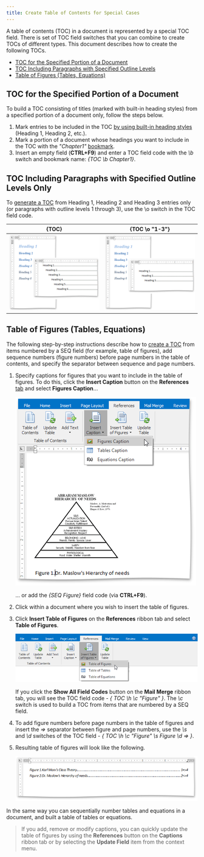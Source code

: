 ```yaml
---
title: Create Table of Contents for Special Cases
---
```

A table of contents (TOC) in a document is represented by a special TOC field. There is set of TOC field switches that you can combine to create TOCs of different types. This document describes how to create the following TOCs.
* [TOC for the Specified Portion of a Document](#tocspecifiedchapter)
* [TOC Including Paragraphs with Specified Outline Levels](#tocfromspecifiedoutlinelevels)
* [Table of Figures (Tables, Equations)](#tableoffigures)

## <a name="tocspecifiedchapter"/>TOC for the Specified Portion of a Document
To build a TOC consisting of titles (marked with built-in heading styles) from a specified portion of a document only, follow the steps below.
1. Mark entries to be included in the TOC [by using built-in heading styles](../../../../interface-elements-for-desktop/articles/rich-text-editor/table-of-contents/create-a-table-of-contents.md) (Heading 1, Heading 2, etc.).
2. Mark a portion of a document whose headings you want to include in the TOC with the _"Chapter1"_ [bookmark](../../../../interface-elements-for-desktop/articles/rich-text-editor/miscellaneous/insert-a-bookmark.md).
3. Insert an empty field (**CTRL+F9**) and enter a TOC field code with the _\b_ switch and bookmark name: _{TOC \b Chapter1}_.

## <a name="tocfromspecifiedoutlinelevels"/>TOC Including Paragraphs with Specified Outline Levels Only
To [generate a TOC](../../../../interface-elements-for-desktop/articles/rich-text-editor/table-of-contents/create-a-table-of-contents.md) from Heading 1, Heading 2 and Heading 3 entries only (or paragraphs with outline levels 1 through 3), use the \o switch in the TOC field code.

| {TOC} | {TOC \o "1-3"} |
|---|---|
| ![RTETocFieldDefault](../../../images/Img121450.png) | ![RTETOCOSwitch](../../../images/Img121451.png) |

## <a name="tableoffigures"/>Table of Figures (Tables, Equations)
The following step-by-step instructions describe how to [create a TOC](../../../../interface-elements-for-desktop/articles/rich-text-editor/table-of-contents/create-a-table-of-contents.md) from items numbered by a SEQ field (for example, table of figures), add sequence numbers (figure numbers) before page numbers in the table of contents, and specify the separator between sequence and page numbers.
1. Specify captions for figures that you want to include in the table of figures. To do this, click the **Insert Caption** button on the **References** [tab](../../../../interface-elements-for-desktop/articles/rich-text-editor/text-editor-ui/ribbon-interface.md) and select **Figures Caption**...
	
	![RTETOCInsertFigure](../../../images/Img121456.png)
	
	... or add the _{SEQ Figure}_ field code (via **CTRL+F9**).
2. Click within a document where you wish to insert the table of figures.
3. Click **Insert Table of Figures** on the **References** ribbon tab and select **Table of Figures**.
	
	![RTETOCInsertTableOfFigures](../../../images/Img121453.png)
	
	If you click the **Show All Field Codes** button on the **Mail Merge** ribbon tab, you will see the TOC field code - _{ TOC \h \c "Figure" }_. The _\c_ switch is used to build a TOC from items that are numbered by a SEQ field.
4. To add figure numbers before page numbers in the table of figures and insert the _=>_ separator between figure and page numbers, use the _\s_ and _\d_ switches of the TOC field - _{ TOC \h \c "Figure" \s Figure \d => }_.
5. Resulting table of figures will look like the following.
	
	![RTETOCFiguresResult](../../../images/Img121455.png)

In the same way you can sequentially number tables and equations in a document, and built a table of tables or equations.

> If you add, remove or modify captions, you can quickly update the table of figures by using the **References** button on the **Captions** ribbon tab or by selecting the **Update Field** item from the context menu.